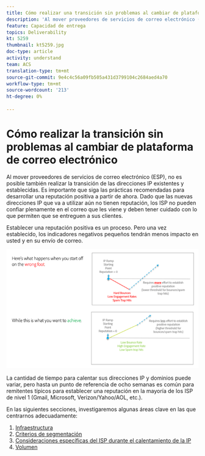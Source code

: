 ```yaml
---
title: Cómo realizar una transición sin problemas al cambiar de plataforma de correo electrónico.
description: 'Al mover proveedores de servicios de correo electrónico (ESP), no es posible también realizar la transición de las direcciones IP existentes y establecidas. Es importante que siga las prácticas recomendadas para desarrollar una reputación positiva a partir de ahora. '
feature: Capacidad de entrega
topics: Deliverability
kt: 5259
thumbnail: kt5259.jpg
doc-type: article
activity: understand
team: ACS
translation-type: tm+mt
source-git-commit: 9e4c4c56a09fb505a431d3799104c2684aed4a70
workflow-type: tm+mt
source-wordcount: '213'
ht-degree: 0%

---
```



# Cómo realizar la transición sin problemas al cambiar de plataforma de correo electrónico

Al mover proveedores de servicios de correo electrónico (ESP), no es posible también realizar la transición de las direcciones IP existentes y establecidas. Es importante que siga las prácticas recomendadas para desarrollar una reputación positiva a partir de ahora. Dado que las nuevas direcciones IP que va a utilizar aún no tienen reputación, los ISP no pueden confiar plenamente en el correo que les viene y deben tener cuidado con lo que permiten que se entreguen a sus clientes.

Establecer una reputación positiva es un proceso. Pero una vez establecido, los indicadores negativos pequeños tendrán menos impacto en usted y en su envío de correo.

![Proceso de transición](../assets/transition-process.png)

La cantidad de tiempo para calentar sus direcciones IP y dominios puede variar, pero hasta un punto de referencia de ocho semanas es común para remitentes típicos para establecer una reputación en la mayoría de los ISP de nivel 1 (Gmail, Microsoft, Verizon/Yahoo/AOL, etc.).

En las siguientes secciones, investigaremos algunas áreas clave en las que centrarnos adecuadamente:

1. [Infraestructura](/help/transition-process/infrastructure.md)
2. [Criterios de segmentación](/help/transition-process/targeting-criteria.md)
3. [Consideraciones específicas del ISP durante el calentamiento de la IP](/help/transition-process/isp-specific-considerations-during-ip-warming.md)
4. [Volumen](/help/transition-process/volume.md)

